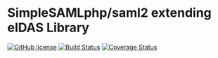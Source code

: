 # SimpleSAMLphp/saml2 extending eIDAS Library

[![GitHub license](https://img.shields.io/github/license/otevrenamesta/simplesamlphp-saml2-eidas)](https://github.com/otevrenamesta/simplesamlphp-saml2-eidas/blob/master/LICENSE)
[![Build Status](https://travis-ci.org/otevrenamesta/simplesamlphp-saml2-eidas.svg?branch=master)](https://travis-ci.org/otevrenamesta/simplesamlphp-saml2-eidas)
[![Coverage Status](https://coveralls.io/repos/github/otevrenamesta/simplesamlphp-saml2-eidas/badge.svg?branch=master)](https://coveralls.io/github/otevrenamesta/simplesamlphp-saml2-eidas?branch=master)

